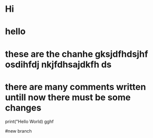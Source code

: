 # Hi
# hello
# these are the chanhe gksjdfhdsjhf osdihfdj nkjfdhsajdkfh ds
# there are many comments written untill now there must be some changes
print("Hello World)
gghf

#new branch